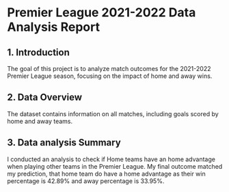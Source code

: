 # Premier League 2021-2022 Data Analysis Report

## 1. Introduction
The goal of this project is to analyze match outcomes for the 2021-2022 Premier League season, focusing on the impact of home and away wins. 

## 2. Data Overview
The dataset contains information on all matches, including goals scored by home and away teams. 

## 3. Data analysis Summary
I conducted an analysis to check if Home teams have an home advantage when playing other teams in the Premier League. My final outcome matched my prediction, that home team do have a home advantage as their win percentage is 42.89% and away percentage is 33.95%.